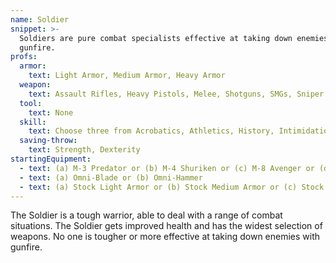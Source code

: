 ```yaml
---
name: Soldier
snippet: >-
  Soldiers are pure combat specialists effective at taking down enemies with
  gunfire.
profs:
  armor:
    text: Light Armor, Medium Armor, Heavy Armor
  weapon:
    text: Assault Rifles, Heavy Pistols, Melee, Shotguns, SMGs, Sniper Rifles
  tool:
    text: None
  skill:
    text: Choose three from Acrobatics, Athletics, History, Intimidation, Medicine, Perception, Persuasion, Stealth, Survival, Vehicle Handling
  saving-throw:
    text: Strength, Dexterity
startingEquipment:
  - text: (a) M-3 Predator or (b) M-4 Shuriken or (c) M-8 Avenger or (d) M-92 Mantis or (e) M-23 Katana
  - text: (a) Omni-Blade or (b) Omni-Hammer
  - text: (a) Stock Light Armor or (b) Stock Medium Armor or (c) Stock Heavy Armor
---
```

The Soldier is a tough warrior, able to deal with a range of combat situations. The Soldier gets improved health and has the widest selection of weapons. No one is tougher or more effective at taking down enemies with gunfire.
